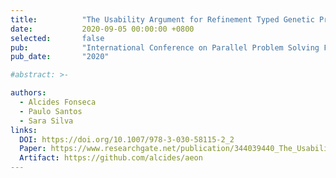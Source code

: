 ```yaml
---
title:          "The Usability Argument for Refinement Typed Genetic Programming"
date:           2020-09-05 00:00:00 +0800
selected:       false
pub:            "International Conference on Parallel Problem Solving From Nature"
pub_date:       "2020"

#abstract: >-

authors:
  - Alcides Fonseca
  - Paulo Santos
  - Sara Silva
links:
  DOI: https://doi.org/10.1007/978-3-030-58115-2_2
  Paper: https://www.researchgate.net/publication/344039440_The_Usability_Argument_for_Refinement_Typed_Genetic_Programming
  Artifact: https://github.com/alcides/aeon
---
```

